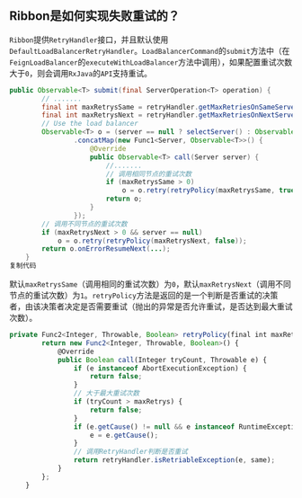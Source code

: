 ## Ribbon是如何实现失败重试的？

`Ribbon`提供`RetryHandler`接口，并且默认使用`DefaultLoadBalancerRetryHandler`。`LoadBalancerCommand`的`submit`方法中（在`FeignLoadBalancer`的`executeWithLoadBalancer`方法中调用），如果配置重试次数大于`0`，则会调用`RxJava`的`API`支持重试。

```java
public Observable<T> submit(final ServerOperation<T> operation) {
        // .......
        final int maxRetrysSame = retryHandler.getMaxRetriesOnSameServer();
        final int maxRetrysNext = retryHandler.getMaxRetriesOnNextServer();
        // Use the load balancer
        Observable<T> o = (server == null ? selectServer() : Observable.just(server))
                .concatMap(new Func1<Server, Observable<T>>() {
                    @Override
                    public Observable<T> call(Server server) {
                        //.......
                        // 调用相同节点的重试次数
                        if (maxRetrysSame > 0) 
                            o = o.retry(retryPolicy(maxRetrysSame, true));
                        return o;
                    }
                });
        // 调用不同节点的重试次数
        if (maxRetrysNext > 0 && server == null) 
            o = o.retry(retryPolicy(maxRetrysNext, false));
        return o.onErrorResumeNext(...);
    }
复制代码
```



默认`maxRetrysSame`（调用相同的重试次数）为`0`，默认`maxRetrysNext`（调用不同节点的重试次数）为`1`。`retryPolicy`方法是返回的是一个判断是否重试的决策者，由该决策者决定是否需要重试（抛出的异常是否允许重试，是否达到最大重试次数）。

```typescript
private Func2<Integer, Throwable, Boolean> retryPolicy(final int maxRetrys, final boolean same) {
        return new Func2<Integer, Throwable, Boolean>() {
            @Override
            public Boolean call(Integer tryCount, Throwable e) {
                if (e instanceof AbortExecutionException) {
                    return false;
                }
                // 大于最大重试次数
                if (tryCount > maxRetrys) {
                    return false;
                }
                if (e.getCause() != null && e instanceof RuntimeException) {
                    e = e.getCause();
                }
                // 调用RetryHandler判断是否重试
                return retryHandler.isRetriableException(e, same);
            }
        };
    }
```

